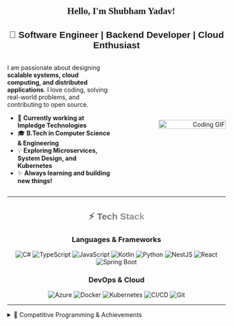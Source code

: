<h2 align="center" style="font-family: 'Times New Roman';">👋 Hello, I'm Shubham Yadav!</h2>

<h2 align="center" style="font-family: 'Arial', sans-serif;">🚀 Software Engineer | Backend Developer | Cloud Enthusiast</h2>

<div style="display: flex; align-items: center; justify-content: space-between;">
    <div style="flex: 1; padding-right: 20px;">
        <p>I am passionate about designing <strong>scalable systems, cloud computing, and distributed applications</strong>. I love coding, solving real-world problems, and contributing to open source.</p>
        <ul>
            <li>💼 <strong>Currently working at Impledge Technologies</strong></li>
            <li>🎓 <strong>B.Tech in Computer Science & Engineering</strong></li>
            <li>💡 <strong>Exploring Microservices, System Design, and Kubernetes</strong></li>
            <li>✨ <strong>Always learning and building new things!</strong></li>
        </ul>
    </div>
    <div style="flex: 1; text-align: right;">
        <img src="https://media.giphy.com/media/qgQUggAC3Pfv687qPC/giphy.gif" width="80%" alt="Coding GIF">
    </div>
</div>

---

<h2 align="center" style="font-family: 'Poppins', sans-serif; font-weight: bold; background: linear-gradient(90deg, #000000, #0000); -webkit-background-clip: text; color: transparent;">⚡ Tech Stack</h2>

<div align="center">

### **Languages & Frameworks**  
![C#](https://img.shields.io/badge/C%23-239120?style=for-the-badge&logo=csharp&logoColor=white)
![TypeScript](https://img.shields.io/badge/TypeScript-007ACC?style=for-the-badge&logo=typescript&logoColor=white)
![JavaScript](https://img.shields.io/badge/JavaScript-F7DF1E?style=for-the-badge&logo=javascript&logoColor=black)
![Kotlin](https://img.shields.io/badge/Kotlin-0095D5?style=for-the-badge&logo=kotlin&logoColor=white)
![Python](https://img.shields.io/badge/Python-3776AB?style=for-the-badge&logo=python&logoColor=white)
![NestJS](https://img.shields.io/badge/NestJS-E0234E?style=for-the-badge&logo=nestjs&logoColor=white)
![React](https://img.shields.io/badge/React-61DAFB?style=for-the-badge&logo=react&logoColor=black)
![Spring Boot](https://img.shields.io/badge/Spring%20Boot-6DB33F?style=for-the-badge&logo=spring-boot&logoColor=white)

### **DevOps & Cloud**  
![Azure](https://img.shields.io/badge/Azure-0078D4?style=for-the-badge&logo=microsoft-azure&logoColor=white)
![Docker](https://img.shields.io/badge/Docker-2496ED?style=for-the-badge&logo=docker&logoColor=white)
![Kubernetes](https://img.shields.io/badge/Kubernetes-326CE5?style=for-the-badge&logo=kubernetes&logoColor=white)
![CI/CD](https://img.shields.io/badge/CI%2FCD-FF5733?style=for-the-badge&logo=github-actions&logoColor=white)
![Git](https://img.shields.io/badge/Git-F05032?style=for-the-badge&logo=git&logoColor=white)

</div>

---





<details>
<summary>🏅 Competitive Programming & Achievements</summary>

- 🎯 **GeeksforGeeks:** [🔗 Profile](https://auth.geeksforgeeks.org/user/sy0022129/practice/) (315+ problems solved)
- 🎯 **LeetCode:** [🔗 Profile](https://leetcode.com/Shubham_Yadav/) (370+ problems solved)
- 🎯 **CodeChef:** [🔗 Profile](https://www.codechef.com/users/shubhamyadav25) (3⭐, max rating 1677)

---

<h2 align="center" style="font-family: 'Poppins', sans-serif; font-weight: bold; background: linear-gradient(90deg, #36d1dc, #5b86e5); -webkit-background-clip: text; color: transparent;">📬 Let's Connect!</h2>

[![LinkedIn](https://img.shields.io/badge/LinkedIn-blue?style=for-the-badge&logo=linkedin)](https://www.linkedin.com/in/shubham-yadav-2b58271b8/)
[![GitHub](https://img.shields.io/badge/GitHub-black?style=for-the-badge&logo=github)](https://github.com/ShubhamYadav25)
[![Email](https://img.shields.io/badge/Email-red?style=for-the-badge&logo=gmail)](mailto:shubham.yadav.2521@gmail.com)
[![Medium](https://img.shields.io/badge/Medium-blue?style=for-the-badge&logo=medium)](https://medium.com/@the_shubham_yadav)
---

🔥 _"Code. Learn. Innovate!"_ 🚀
